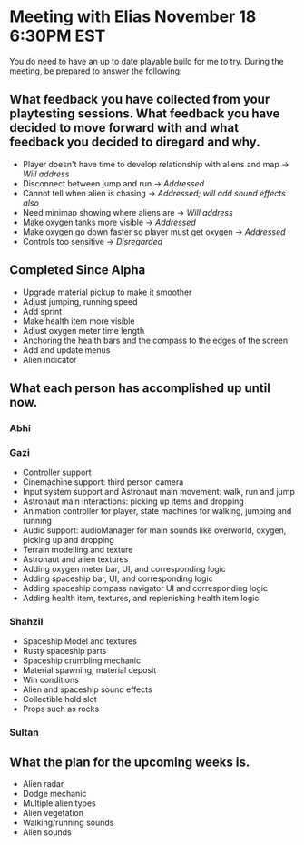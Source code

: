 # Meeting with Elias November 18 6:30PM EST
You do need to have an up to date playable build for me to try. During the meeting, be prepared to answer the following:
## What feedback you have collected from your playtesting sessions. What feedback you have decided to move forward with and what feedback you decided to diregard and why.
- Player doesn't have time to develop relationship with aliens and map -> *Will address*
- Disconnect between jump and run -> *Addressed*
- Cannot tell when alien is chasing -> *Addressed; will add sound effects also*
- Need minimap showing where aliens are -> *Will address*
- Make oxygen tanks more visible -> *Addressed*
- Make oxygen go down faster so player must get oxygen -> *Addressed*
- Controls too sensitive -> *Disregarded*

## Completed Since Alpha
- Upgrade material pickup to make it smoother
- Adjust jumping, running speed
- Add sprint
- Make health item more visible
- Adjust oxygen meter time length
- Anchoring the health bars and the compass to the edges of the screen
- Add and update menus
- Alien indicator
## What each person has accomplished up until now.
### Abhi
### Gazi
- Controller support
- Cinemachine support: third person camera 
- Input system support and Astronaut main movement: walk, run and jump
- Astronaut main interactions: picking up items and dropping
- Animation controller for player, state machines for walking, jumping and running
- Audio support: audioManager for main sounds like overworld, oxygen, picking up and dropping
- Terrain modelling and texture
- Astronaut and alien textures
- Adding oxygen meter bar, UI, and corresponding logic
- Adding spaceship bar, UI, and corresponding logic
- Adding spaceship compass navigator UI and corresponding logic
- Adding health item, textures, and replenishing health item logic

### Shahzil
- Spaceship Model and textures
- Rusty spaceship parts
- Spaceship crumbling mechanic
- Material spawning, material deposit
- Win conditions
- Alien and spaceship sound effects
- Collectible hold slot
- Props such as rocks
### Sultan

## What the plan for the upcoming weeks is.
- Alien radar
- Dodge mechanic
- Multiple alien types
- Alien vegetation
- Walking/running sounds
- Alien sounds
